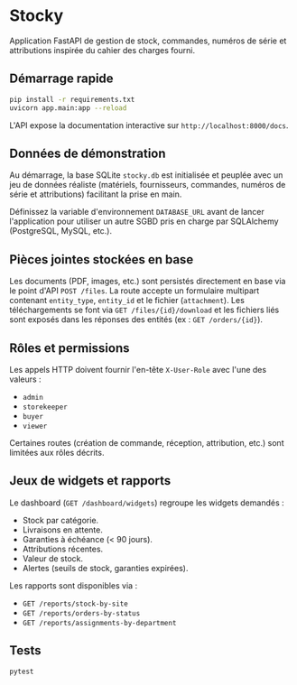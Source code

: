 # Stocky

Application FastAPI de gestion de stock, commandes, numéros de série et attributions inspirée du cahier des charges fourni.

## Démarrage rapide

```bash
pip install -r requirements.txt
uvicorn app.main:app --reload
```

L'API expose la documentation interactive sur `http://localhost:8000/docs`.

## Données de démonstration

Au démarrage, la base SQLite `stocky.db` est initialisée et peuplée avec un jeu de données réaliste (matériels, fournisseurs, commandes, numéros de série et attributions) facilitant la prise en main.

Définissez la variable d'environnement `DATABASE_URL` avant de lancer l'application pour utiliser un autre SGBD pris en charge par SQLAlchemy (PostgreSQL, MySQL, etc.).

## Pièces jointes stockées en base

Les documents (PDF, images, etc.) sont persistés directement en base via le point d'API `POST /files`.
La route accepte un formulaire multipart contenant `entity_type`, `entity_id` et le fichier (`attachment`).
Les téléchargements se font via `GET /files/{id}/download` et les fichiers liés sont exposés dans les réponses des entités (ex : `GET /orders/{id}`).

## Rôles et permissions

Les appels HTTP doivent fournir l'en-tête `X-User-Role` avec l'une des valeurs :

- `admin`
- `storekeeper`
- `buyer`
- `viewer`

Certaines routes (création de commande, réception, attribution, etc.) sont limitées aux rôles décrits.

## Jeux de widgets et rapports

Le dashboard (`GET /dashboard/widgets`) regroupe les widgets demandés :

- Stock par catégorie.
- Livraisons en attente.
- Garanties à échéance (< 90 jours).
- Attributions récentes.
- Valeur de stock.
- Alertes (seuils de stock, garanties expirées).

Les rapports sont disponibles via :

- `GET /reports/stock-by-site`
- `GET /reports/orders-by-status`
- `GET /reports/assignments-by-department`

## Tests

```bash
pytest
```
